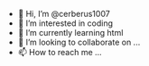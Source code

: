 - 👋 Hi, I’m @cerberus1007
- 👀 I’m interested in coding
- 🌱 I’m currently learning html
- 💞️ I’m looking to collaborate on ...
- 📫 How to reach me ...

<!---
cerberus1007/cerberus1007 is a ✨ special ✨ repository because its `README.md` (this file) appears on your GitHub profile.
You can click the Preview link to take a look at your changes.
--->
